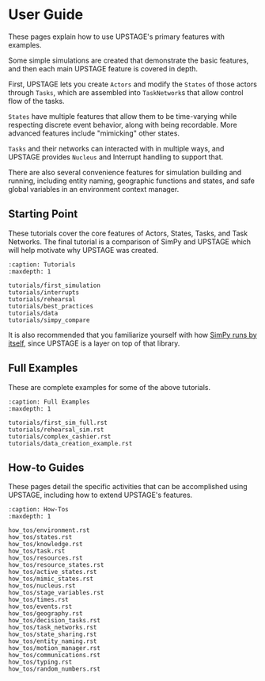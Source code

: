 # User Guide

These pages explain how to use UPSTAGE's primary features with examples.

Some simple simulations are created that demonstrate the basic features, and then each main UPSTAGE feature is covered in depth.

First, UPSTAGE lets you create ``Actors`` and modify the ``States`` of those actors through ``Tasks``, which are assembled into ``TaskNetwork``s that allow control flow of the tasks.

``States`` have multiple features that allow them to be time-varying while respecting discrete event behavior, along with being recordable. More advanced features include "mimicking" other states.

``Tasks`` and their networks can interacted with in multiple ways, and UPSTAGE provides ``Nucleus`` and Interrupt handling to support that.

There are also several convenience features for simulation building and running, including entity naming, geographic functions and states, and safe global variables in an environment context manager.

## Starting Point

These tutorials cover the core features of Actors, States, Tasks, and Task Networks. The final tutorial is a comparison of SimPy and UPSTAGE which will help motivate why UPSTAGE was created.

```{toctree}
:caption: Tutorials
:maxdepth: 1

tutorials/first_simulation
tutorials/interrupts
tutorials/rehearsal
tutorials/best_practices
tutorials/data
tutorials/simpy_compare
```

It is also recommended that you familiarize yourself with how [SimPy runs by itself](https://simpy.readthedocs.io/en/latest/), since
UPSTAGE is a layer on top of that library.

## Full Examples

These are complete examples for some of the above tutorials.

```{toctree}
:caption: Full Examples
:maxdepth: 1

tutorials/first_sim_full.rst
tutorials/rehearsal_sim.rst
tutorials/complex_cashier.rst
tutorials/data_creation_example.rst
```

## How-to Guides

These pages detail the specific activities that can be accomplished using UPSTAGE, including how to extend UPSTAGE's features.

```{toctree}
:caption: How-Tos
:maxdepth: 1

how_tos/environment.rst
how_tos/states.rst
how_tos/knowledge.rst
how_tos/task.rst
how_tos/resources.rst
how_tos/resource_states.rst
how_tos/active_states.rst
how_tos/mimic_states.rst
how_tos/nucleus.rst
how_tos/stage_variables.rst
how_tos/times.rst
how_tos/events.rst
how_tos/geography.rst
how_tos/decision_tasks.rst
how_tos/task_networks.rst
how_tos/state_sharing.rst
how_tos/entity_naming.rst
how_tos/motion_manager.rst
how_tos/communications.rst
how_tos/typing.rst
how_tos/random_numbers.rst
```

